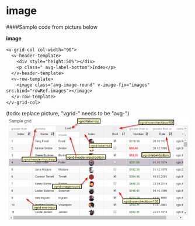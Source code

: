 # image

####Sample code from picture below

**image**
```
<v-grid-col col-width="90">
  <v-header-template>
    <div style="height:50%"></div>
    <p class=" avg-label-bottom">Index</p>
  </v-header-template>
  <v-row-template>
    <image class="avg-image-round" v-image-fix="images" src.bind="rowRef.images"></image>
  </v-row-template>
</v-grid-col>
```

(todo: replace picture, "vgrid-" needs to be "avg-")
![classes image](cssclasses.png)